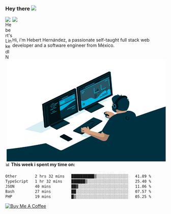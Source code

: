 ### Hey there <img src="https://media.giphy.com/media/hvRJCLFzcasrR4ia7z/giphy.gif" width="25px">
<a href="https://www.linkedin.com/in/evertcode/" target="_blank">
  <img align="left" alt="Hebert's LinkedIN" width="22px" src="https://raw.githubusercontent.com/peterthehan/peterthehan/master/assets/linkedin.svg" />
</a>

![](https://visitor-badge.glitch.me/badge?page_id=evertcode.evertcode)

<br />

Hi, i'm Hebert Hernández, a passionate self-taught full stack web developer and a software engineer from México.

<img align="right" alt="GIF" src="https://github.com/evertcode/evertcode/blob/master/code.gif?raw=true" width="500" height="320" />

📊 **This week i spent my time on:**

<!--START_SECTION:waka-->
```text
Other        2 hrs 32 mins   ██████████▒░░░░░░░░░░░░░░   41.89 % 
TypeScript   1 hr 32 mins    ██████▒░░░░░░░░░░░░░░░░░░   25.40 % 
JSON         40 mins         ██▓░░░░░░░░░░░░░░░░░░░░░░   11.06 % 
Bash         27 mins         ██░░░░░░░░░░░░░░░░░░░░░░░   07.57 % 
PHP          19 mins         █▒░░░░░░░░░░░░░░░░░░░░░░░   05.25 % 
```
<!--END_SECTION:waka-->

<a href="https://www.buymeacoffee.com/evertcode" target="_blank"><img src="https://cdn.buymeacoffee.com/buttons/v2/default-red.png" alt="Buy Me A Coffee" width="150" ></a>

